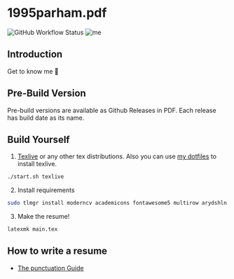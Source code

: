 # 1995parham.pdf

![GitHub Workflow Status](https://img.shields.io/github/workflow/status/1995parham/1995parham.pdf/latex?label=latex&logo=github&style=flat-square)
![me](https://img.shields.io/badge/me-parham-orange.svg?style=flat-square)

## Introduction

Get to know me :dancer:

## Pre-Build Version

Pre-build versions are available as Github Releases in PDF.
Each release has build date as its name.

## Build Yourself

1. [Texlive](https://tug.org/texlive/) or any other tex distributions.
   Also you can use [my dotfiles](https://github.com/1995parham/dotfiles) to install texlive.

```sh
./start.sh texlive
```

2. Install requirements

```sh
sudo tlmgr install moderncv academicons fontawesome5 multirow arydshln roboto
```

3. Make the resume!

```sh
latexmk main.tex
```

## How to write a resume

- [The punctuation Guide](http://www.thepunctuationguide.com/index.html)
